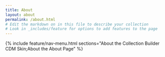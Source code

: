 ```yaml
---
title: About
layout: about
permalink: /about.html
# Edit the markdown on in this file to describe your collection
# Look in _includes/feature for options to add features to the page
---
```


{% include feature/nav-menu.html sections="About the Collection Builder CDM Skin;About the About Page" %}
